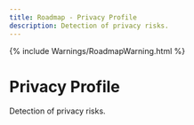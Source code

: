 ```yaml
---
title: Roadmap - Privacy Profile
description: Detection of privacy risks.
---
```

{% include Warnings/RoadmapWarning.html %}

# Privacy Profile
Detection of privacy risks.

